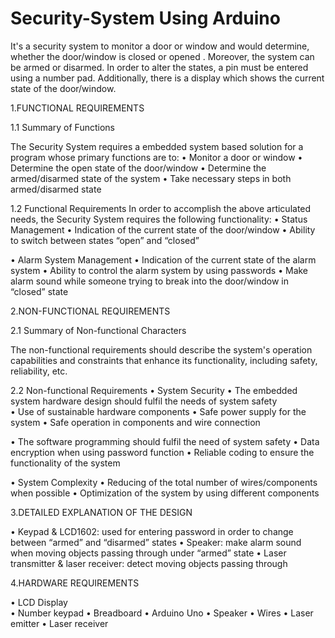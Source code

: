 # Security-System Using Arduino

It's a security system to monitor a door or window and would determine, whether the door/window is closed or opened . Moreover, the system can be armed or disarmed. In order to alter the states, a pin must be entered using a number pad. Additionally, there is a display which shows the current state of the door/window.

1.FUNCTIONAL REQUIREMENTS 

1.1	Summary of Functions

The Security System requires a embedded system based solution for a program whose primary functions are to:
•	Monitor a door or window
•	Determine the open state of the door/window 
•	Determine the armed/disarmed state of the system
•	Take necessary steps in both armed/disarmed state

1.2	Functional Requirements
In order to accomplish the above articulated needs, the Security System requires the following functionality:
•	Status Management
  •	Indication of the current state of the door/window
  •	Ability to switch between states “open” and “closed”

•	Alarm System Management
  •	Indication of the current state of the alarm system 
  •	Ability to control the alarm system by using passwords
  •	Make alarm sound while someone trying to break into the door/window in “closed” state
 

2.NON-FUNCTIONAL REQUIREMENTS

2.1	Summary of Non-functional Characters

The non-functional requirements should describe the system's operation capabilities and constraints that enhance its functionality, including safety, reliability, etc.

2.2	Non-functional Requirements
•	System Security
  •	The embedded system hardware design should fulfil the needs of system safety  
  •	Use of sustainable hardware components 
  •	Safe power supply for the system
  •	Safe operation in components and wire connection

•	The software programming should fulfil the need of system safety
  •	Data encryption when using password function
  •	Reliable coding to ensure the functionality of the system

•	System Complexity
  •	Reducing of the total number of wires/components when possible
  •	Optimization of the system by using different components


3.DETAILED EXPLANATION OF THE DESIGN

•	Keypad & LCD1602: used for entering password in order to change between “armed” and “disarmed” states
•	Speaker: make alarm sound when moving objects passing through under “armed” state
•	Laser transmitter & laser receiver: detect moving objects passing through 


4.HARDWARE REQUIREMENTS 	

•	LCD Display  
•	Number keypad
•	Breadboard
•	Arduino Uno
• Speaker
•	Wires
•	Laser emitter
•	Laser receiver

